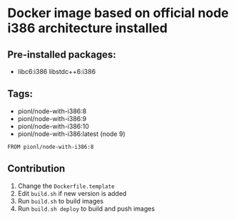 # Docker image based on official node i386 architecture installed

## Pre-installed packages:

- libc6:i386 libstdc++6:i386

## Tags:

- pionl/node-with-i386:8
- pionl/node-with-i386:9
- pionl/node-with-i386:10
- pionl/node-with-i386:latest (node 9)

```docker
FROM pionl/node-with-i386:8
```

## Contribution

1. Change the `Dockerfile.template`
2. Edit `build.sh` if new version is added
3. Run `build.sh` to build images
4. Run `build.sh deploy` to build and push images
